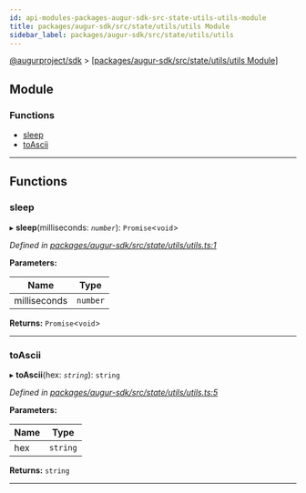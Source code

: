```yaml
---
id: api-modules-packages-augur-sdk-src-state-utils-utils-module
title: packages/augur-sdk/src/state/utils/utils Module
sidebar_label: packages/augur-sdk/src/state/utils/utils
---
```


[@augurproject/sdk](api-readme.md) > [[packages/augur-sdk/src/state/utils/utils Module]](api-modules-packages-augur-sdk-src-state-utils-utils-module.md)

## Module

### Functions

* [sleep](api-modules-packages-augur-sdk-src-state-utils-utils-module.md#sleep)
* [toAscii](api-modules-packages-augur-sdk-src-state-utils-utils-module.md#toascii)

---

## Functions

<a id="sleep"></a>

###  sleep

▸ **sleep**(milliseconds: *`number`*): `Promise`<`void`>

*Defined in [packages/augur-sdk/src/state/utils/utils.ts:1](https://github.com/AugurProject/augur/blob/27cf7214d2/packages/augur-sdk/src/state/utils/utils.ts#L1)*

**Parameters:**

| Name | Type |
| ------ | ------ |
| milliseconds | `number` |

**Returns:** `Promise`<`void`>

___
<a id="toascii"></a>

###  toAscii

▸ **toAscii**(hex: *`string`*): `string`

*Defined in [packages/augur-sdk/src/state/utils/utils.ts:5](https://github.com/AugurProject/augur/blob/27cf7214d2/packages/augur-sdk/src/state/utils/utils.ts#L5)*

**Parameters:**

| Name | Type |
| ------ | ------ |
| hex | `string` |

**Returns:** `string`

___

